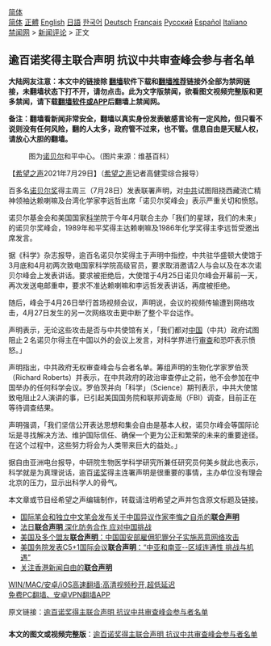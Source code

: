  <!-- 面包屑导航 --> <div class="breadcrumb"><!-- GTranslate: https://gtranslate.io/ -->  <div class="switcher notranslate">  <div class="selected">  <a href="#" onclick="return false;"> 简体</a>  </div>  <div class="option">  <a href="https://www.bannedbook.org" onclick="doGTranslate('zh-CN|zh-CN');jQuery('div.switcher div.selected a').html(jQuery(this).html());return false;" title="简体中文" class="nturl selected"> 简体</a>  <a href="https://www.bannedbook.org/zh-tw/" onclick="doGTranslate('zh-CN|zh-TW');jQuery('div.switcher div.selected a').html(jQuery(this).html());return false;" title="繁體中文" class="nturl"> 正體</a>  <a href="https://www.bannedbook.org/en/" onclick="doGTranslate('zh-CN|en');jQuery('div.switcher div.selected a').html(jQuery(this).html());return false;" title="English" class="nturl"> English</a>  <a href="https://www.bannedbook.org/ja/" onclick="doGTranslate('zh-CN|ja');jQuery('div.switcher div.selected a').html(jQuery(this).html());return false;" title="日本語" class="nturl"> 日語</a>  <a href="https://www.bannedbook.org/ko/" onclick="doGTranslate('zh-CN|ko');jQuery('div.switcher div.selected a').html(jQuery(this).html());return false;" title="한국어" class="nturl"> 한국어</a>  <a href="https://www.bannedbook.org/de/" onclick="doGTranslate('zh-CN|de');jQuery('div.switcher div.selected a').html(jQuery(this).html());return false;" title="Deutsch" class="nturl"> Deutsch</a>  <a href="https://www.bannedbook.org/fr/" onclick="doGTranslate('zh-CN|fr');jQuery('div.switcher div.selected a').html(jQuery(this).html());return false;" title="Français" class="nturl"> Français</a>  <a href="https://www.bannedbook.org/ru/" onclick="doGTranslate('zh-CN|ru');jQuery('div.switcher div.selected a').html(jQuery(this).html());return false;" title="Русский" class="nturl"> Русский</a>  <a href="https://www.bannedbook.org/es/" onclick="doGTranslate('zh-CN|es');jQuery('div.switcher div.selected a').html(jQuery(this).html());return false;" title="Español" class="nturl"> Español</a>  <a href="https://www.bannedbook.org/it/" onclick="doGTranslate('zh-CN|it');jQuery('div.switcher div.selected a').html(jQuery(this).html());return false;" title="Italiano" class="nturl"> Italiano</a>  </div>  </div>      <div class='breadcrumb-sub'><!-- Breadcrumb NavXT 6.3.0 --> <a href="https://www.bannedbook.org/" class="home">禁闻网</a> &gt; <a href="https://www.bannedbook.org/bnews/comments/" class="category">新闻评论</a> &gt; 正文</div></div><h2>逾百诺奖得主联合声明 抗议中共审查峰会参与者名单</h2> <p class="notice"><b>大陆网友注意：本文中的链接除 <a href="https://github.com/bannedbook/fanqiang" >翻墙</a>软件下载和<a href="https://github.com/killgcd/justmysocks/blob/master/README.md">翻墙推荐</a>链接外全部为禁网链接，未翻墙状态下打不开，请勿点击。此为文字版禁闻，欲看图文视频完整版和更多禁闻，请下载<a href="https://github.com/bannedbook/fanqiang">翻墙软件或APP</a>后翻墙上禁闻网。</p><p>备注：翻墙看新闻非常安全，翻墙以真实身份发表敏感言论有一定风险，但只看不说则没有任何风险，翻的人太多，政府管不过来，也不管。信息自由是天赋人权，请放心大胆的翻墙。</b></p>  <div class="entry"> <figure><figcaption>图为<a href="https://www.bannedbook.org/bnews/tag/%e8%af%ba%e8%b4%9d%e5%b0%94/" class="st_tag internal_tag" rel="tag" title="标签 诺贝尔 下的日志">诺贝尔</a>和平中心。（图片来源：维基百科）</figcaption></figure> <p>【<span class='wp_keywordlink_affiliate'><a href="https://www.soundofhope.org" title="希望之声" target="_blank">希望之声</a></span>2021年7月29日】（<a href="https://www.bannedbook.org/bnews/tag/%e5%b8%8c%e6%9c%9b%e4%b9%8b%e5%a3%b0/" class="st_tag internal_tag" rel="tag" title="标签 希望之声 下的日志">希望之声</a>记者高健雯综合报导）</p> <p>百多名<a href="https://www.bannedbook.org/bnews/tag/%e8%af%ba%e8%b4%9d%e5%b0%94%e5%a5%96/" class="st_tag internal_tag" rel="tag" title="标签 诺贝尔奖 下的日志">诺贝尔奖</a>得主周三（7月28日）发表联署声明，对<a href="https://www.bannedbook.org/bnews/tag/%e4%b8%ad%e5%85%b1/" class="st_tag internal_tag" rel="tag" title="标签 中共 下的日志">中共</a>试图阻挠西藏流亡精神领袖达赖喇嘛及台湾化学家李远哲出席「诺贝尔奖峰会」表示严重关切和愤怒。</p> <p>诺贝尔基金会和美国国家<span class='wp_keywordlink'><a href="https://www.bannedbook.org/forum11/topic309.html" title="禁片：“科学”的棍子" target="_blank">科学</a></span>院于今年4月联合主办「我们的星球，我们的未来」的诺贝尔奖峰会，1989年和平奖得主达赖喇嘛及1986年化学奖得主李远哲受邀出席发言。</p>  <p>据《科学》杂志报导，逾百名诺贝尔奖得主于声明中指控，中共驻华盛顿大使馆于3月底和4月初两次致电国家科学院高级官员，要求取消邀请2人与会以及在本次诺贝尔峰会上发表讲话。要求被拒绝后，大使馆于4月25日诺贝尔峰会开幕前一天，再次发送电邮重申，要求不准达赖喇嘛和李远哲发表讲话，再度被拒绝。</p> <p>随后，峰会于4月26日举行首场视频会议，声明说，会议的视频传输遭到网络攻击，4月27日发生的另一次网络攻击更中断了整个平台运作。</p> <p>声明表示，无论这些攻击是否与中共使馆有关，「我们都对<span class='wp_keywordlink_affiliate'><a href="https://www.bannedbook.org/" title="中国" target="_blank">中国</a></span>（中共）政府试图阻止２名诺贝尔得主在中国以外的会议上发言，对科学界进行<a href="https://www.bannedbook.org/bnews/tag/%E5%AE%A1%E6%9F%A5/" class="st_tag internal_tag" rel="tag" title="标签 审查 下的日志">审查</a>和恐吓表示愤怒。」</p>  <p>声明指出，中共政府无权审查峰会与会者名单。筹组声明的生物化学家罗伯茨（Richard Roberts）并表示，在中共政府的政治审查停止之前，他不会参加在中国举办的任何科学会议。罗伯茨并向「科学」（Science）期刊表示，中共大使馆致电阻止2人演讲的事，已引起美国国务院和联邦调查局（FBI）调查，目前正在等待调查结果。</p> <p>声明强调，「我们坚信公开表达思想和集会自由是基本人权，诺贝尔峰会等国际论坛是寻找解决方法、维护国际信任、确保一个更为公正和繁荣的未来的重要途径。在这个过程中，这些努力将会为人类带来巨大的益处。」</p> <p>据自由亚洲电台报导，中研院生物医学科学研究所兼任研究员何美乡就此也表示，科学就是为真理说话，逾百<a href="https://www.bannedbook.org/bnews/tag/%e8%af%ba%e5%a5%96/" class="st_tag internal_tag" rel="tag" title="标签 诺奖 下的日志">诺奖</a>得主连署声明是很重要的事情，主办单位没有理会北京的压力，显示出科学人的骨气。</p>  <p>本文章或节目经希望之声编辑制作，转载请注明希望之声并包含原文标题及链接。 </p> <ul class='op-related-articles' title='相关阅读'> <li><a href='https://www.bannedbook.org/bnews/headline/20210729/1596015.html' target='_blank'>国际笔会和独立中文笔会发布关于中国异议作家李悔之自杀的<b>联合声明</b></a></li> <li><a href='https://www.bannedbook.org/bnews/ssgc/20210727/1594756.html' target='_blank'>法日<b>联合声明</b> 深化防务合作 应对中国挑战</a></li> <li><a href='https://www.bannedbook.org/bnews/headline/20210719/1590104.html' target='_blank'>美国及多个盟友<b>联合声明</b>：中国国安部雇佣犯罪分子实施恶意网络攻击</a></li> <li><a href='https://www.bannedbook.org/bnews/headline/20210717/1588720.html' target='_blank'>美国务院发表C5+1国际会议<b>联合声明</b>：“中亚和南亚--区域连通性 挑战与机遇”</a></li> <li><a href='https://www.bannedbook.org/bnews/baitai/20210714/1586764.html' target='_blank'>关注香港新闻自由的<b>联合声明</b></a></li> </ul> <p class="texttj"> <a href="https://github.com/bannedbook/fanqiang/wiki/V2ray%E6%9C%BA%E5%9C%BA" target="_blank">WIN/MAC/安卓/iOS高速翻墙:高清视频秒开,超低延迟</a><br/> <a href="https://github.com/bannedbook/fanqiang/wiki/%E7%A6%81%E9%97%BB%E7%BD%91%E5%AE%89%E5%8D%93%E7%BF%BB%E5%A2%99%E6%96%B0%E9%97%BBAPP" target="_blank">免费PC翻墙、安卓VPN翻墙APP</a></p><p>原文链接：<a class="src_link"  href="https://www.soundofhope.org/post/530642" target="_blank">逾百诺奖得主联合声明 抗议中共审查峰会参与者名单</a></p> <a name='sharetosocial'></a>  <div style="margin-bottom:5px;padding-bottom:5px;clear:both"> <div id="archive-pix-1" class="banner-ads"> <!-- AuctionX Display platform tag START --> <div id="26318x728x90x621x_ADSLOT2" clicktrack="%%CLICK_URL_ESC%%"></div> <!-- AuctionX Display platform tag END --> </div> <div id="archive-pix-2" class="banner-ads"> <!-- AuctionX Display platform tag START --> <div id="26315x300x250x621x_ADSLOT2" clicktrack="%%CLICK_URL_ESC%%"></div> <!-- AuctionX Display platform tag END --> </div> </div>  <div id="archive-pix-1" class="banner-ads"> <!-- AuctionX Display platform tag START --> <div id="26318x728x90x621x_ADSLOT3" clicktrack="%%CLICK_URL_ESC%%"></div> <!-- AuctionX Display platform tag END --> </div> <div><b>本文的图文或视频完整版</b>：<a href='https://www.bannedbook.org/bnews/comments/20210730/1596952.html'>逾百诺奖得主联合声明 抗议中共审查峰会参与者名单</a></div>  </div><!--END ENTRY--> 